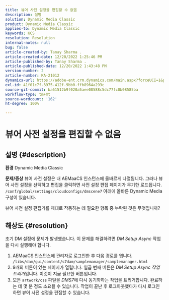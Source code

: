 ```yaml
---
title: 뷰어 사전 설정을 편집할 수 없음
description: 설명
solution: Dynamic Media Classic
product: Dynamic Media Classic
applies-to: Dynamic Media Classic
keywords: KCS
resolution: Resolution
internal-notes: null
bug: false
article-created-by: Tanay Sharma .
article-created-date: 12/20/2022 1:25:46 PM
article-published-by: Tanay Sharma .
article-published-date: 12/20/2022 1:43:48 PM
version-number: 2
article-number: KA-21012
dynamics-url: https://adobe-ent.crm.dynamics.com/main.aspx?forceUCI=1&pagetype=entityrecord&etn=knowledgearticle&id=9da4f4ca-6980-ed11-81ac-6045bd006239
exl-id: 41f01c7f-3975-412f-9bb0-ffb8964a293c
source-git-commit: ba61512b9f020a5aee08588c5dc77fc0b08585ba
workflow-type: tm+mt
source-wordcount: '162'
ht-degree: 100%

---
```


# 뷰어 사전 설정을 편집할 수 없음

## 설명 {#description}

<b>환경</b>
Dynamic Media Classic


<b>문제/증상</b>
뷰어 사전 설정은 내 AEMaaCS 인스턴스에 올바르게 나열됩니다.
그러나 뷰어 사전 설정을 선택하고 편집을 클릭하면 사전 설정 편집 페이지가 무기한 로드됩니다.
`/conf/global/settings/cloudconfigs/dmscene7` 아래에 올바른 Dynamic Media 구성이 있습니다.

뷰어 사전 설정 편집기를 제대로 작동하는 데 필요한 항목 중 누락된 것은 무엇입니까?


## 해상도 {#resolution}


초기 DM 설정에 문제가 발생했습니다. 이 문제를 해결하려면 *DM Setup Async* 작업을 다시 실행해야 합니다.

1. AEMaaCS 인스턴스에 관리자로 로그인한 후 다음 경로를 엽니다. `/libs/dam/gui/content/s7dam/samplemanager/samplemanager.html`
2. 9개의 버튼이 있는 페이지가 열립니다. 일곱 번째 버튼은 *DM Setup Async 작업 트리거*&#x200B;입니다. 이것이 지금 필요한 버튼입니다.
3. 모든 `artwork/css` 파일을 *DMS7*&#x200B;에 다시 동기화하는 작업을 트리거합니다. 완료하는 데 몇 분 정도 소요될 수 있습니다. 작업이 끝난 후 로그아웃했다가 다시 로그인하면 뷰어 사전 설정을 편집할 수 있습니다.
